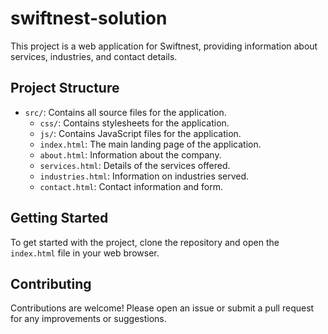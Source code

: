 # swiftnest-solution

This project is a web application for Swiftnest, providing information about services, industries, and contact details.

## Project Structure

- `src/`: Contains all source files for the application.
  - `css/`: Contains stylesheets for the application.
  - `js/`: Contains JavaScript files for the application.
  - `index.html`: The main landing page of the application.
  - `about.html`: Information about the company.
  - `services.html`: Details of the services offered.
  - `industries.html`: Information on industries served.
  - `contact.html`: Contact information and form.

## Getting Started

To get started with the project, clone the repository and open the `index.html` file in your web browser.

## Contributing

Contributions are welcome! Please open an issue or submit a pull request for any improvements or suggestions.